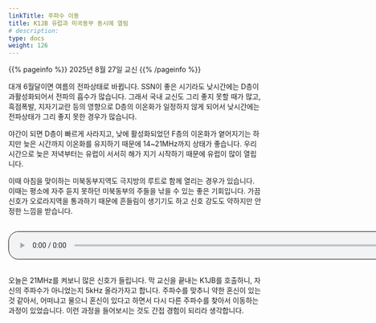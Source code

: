 ```yaml
---
linkTitle: 주파수 이동
title: K1JB 유럽과 미국동부 동시에 열림
# description:
type: docs
weight: 126
---
```


{{% pageinfo %}}
2025년 8월 27일 교신
{{% /pageinfo %}}

대개 6월달이면 여름의 전파상태로 바뀝니다. SSN이 좋은 시기라도 낮시간에는 D층이 과활성화되어서 전파의 흡수가 많습니다. 그래서 국내 교신도 그리 좋지 못할 때가 많고, 흑점폭발, 지자기교란 등의 영향으로 D층의 이온화가 일정하지 않게 되어서 낮시간에는 전파상태가 그리 좋지 못한 경우가 많습니다.

야간이 되면 D층이 빠르게 사라지고, 낮에 활성화되었던 F층의 이온화가 옅어지기는 하지만 늦은 시간까지 이온화를 유지하기 때문에 14~21MHz까지 상태가 좋습니다. 우리 시간으로 늦은 저녁부터는 유럽이 서서히 해가 지기 시작하기 때문에 유럽이 많이 열립니다.

이때 아침을 맞이하는 미북동부지역도 극지방의 루트로 함께 열리는 경우가 있습니다. 이때는 평소에 자주 듣지 못하던 미북동부의 주들을 낚을 수 있는 좋은 기회입니다. 가끔 신호가 오로라지역을 통과하기 때문에 흔들림이 생기기도 하고 신호 강도도 약하지만 안정한 느낌을 받습니다.

<br>
<audio style="width: 850px; border: 1px solid black; border-radius: 20px;"
src="https://blog.kakaocdn.net/dna/ch7Gvx/dJMb85bfOQ1/AAAAAAAAAAAAAAAAAAAAAJJYold1aNDdIDG7SZuwWI4ke7xOGkmE17Gi9gLXRRGb/tfile.mp3?credential=yqXZFxpELC7KVnFOS48ylbz2pIh7yKj8&expires=1759244399&allow_ip=&allow_referer=&signature=%2BUkree5J%2BDXfdbkkrXMkh8ApLfk%3D"
controls></audio>
<br><br>

오늘은 21MHz를 켜보니 많은 신호가 들립니다. 막 교신을 끝내는 K1JB를 호출하니, 자신의 주파수가 아니었는지 5kHz 올라가자고 합니다. 주파수를 맞추니 약한 혼신이 있는 것 같아서, 어떠냐고 물으니 혼신이 있다고 하면서 다시 다른 주파수를 찾아서 이동하는 과정이 있었습니다. 이런 과정을 들어보시는 것도 간접 경험이 되리라 생각합니다.
